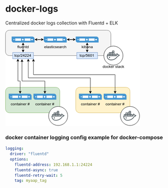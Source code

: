 # docker-logs
Centralized docker logs collection with Fluentd + ELK

![flow](/fluentd+elk.drawio.png)

### docker container logging config example for docker-compose
```yaml
logging:
  driver: "fluentd"
  options:
    fluentd-address: 192.168.1.1:24224
    fluentd-async: true
    fluentd-retry-wait: 5
    tag: myaap_tag
```
